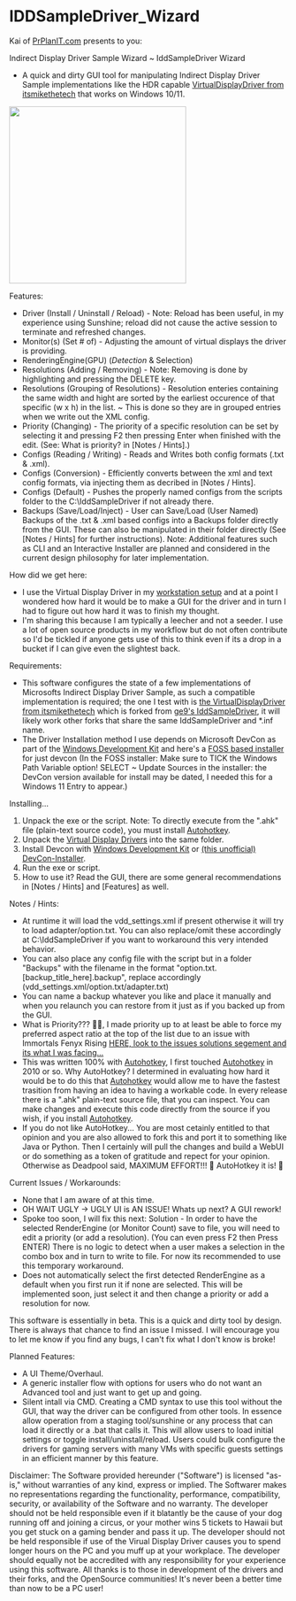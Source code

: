 # IDDSampleDriver_Wizard

Kai of [PrPlanIT.com](https://kb.precisionplanit.com) presents to you:

Indirect Display Driver Sample Wizard ~ IddSampleDriver Wizard
- A quick and dirty GUI tool for manipulating Indirect Display Driver Sample implementations like the HDR capable [VirtualDisplayDriver from itsmikethetech](https://github.com/itsmikethetech/Virtual-Display-Driver) that works on Windows 10/11.


<img src="https://github.com/sofmeright/IDDSampleDriver_Wizard/blob/main/PPIT-IddSample_Wiz-v0.602-SS_GUI_Advanced.png" width="320" />

Features:
- Driver (Install / Uninstall / Reload) - Note: Reload has been useful, in my experience using Sunshine; reload did not cause the active session to terminate and refreshed changes.
- Monitor(s) (Set # of) - Adjusting the amount of virtual displays the driver is providing.
- RenderingEngine(GPU) (*Detection* & Selection)
- Resolutions (Adding / Removing) - Note: Removing is done by highlighting and pressing the DELETE key.
- Resolutions (Grouping of Resolutions) - Resolution enteries containing the same width and hight are sorted by the earliest occurence of that specific (w x h) in the list. ~ This is done so they are in grouped entries when we write out the XML config.
- Priority (Changing) - The priority of a specific resolution can be set by selecting it and pressing F2 then pressing Enter when finished with the edit. (See: What is priority? in [Notes / Hints].)
- Configs (Reading / Writing) - Reads and Writes both config formats (.txt & .xml).
- Configs (Conversion) - Efficiently converts between the xml and text config formats, via injecting them as decribed in [Notes / Hints].
- Configs (Default) - Pushes the properly named configs from the scripts folder to the C:\IddSampleDriver if not already there.
- Backups (Save/Load/Inject) - User can Save/Load (User Named) Backups of the .txt & .xml based configs into a Backups folder directly from the GUI. These can also be manipulated in their folder directly (See [Notes / Hints] for further instructions).
Note: Additional features such as CLI and an Interactive Installer are planned and considered in the current design philosophy for later implementation.

How did we get here:
- I use the Virtual Display Driver in my [workstation setup](http://sh.uni2.cc/28JLJ) and at a point I wondered how hard it would be to make a GUI for the driver and in turn I had to figure out how hard it was to finish my thought.
- I'm sharing this because I am typically a leecher and not a seeder. I use a lot of open source products in my workflow but do not often contribute so I'd be tickled if anyone gets use of this to think even if its a drop in a bucket if I can give even the slightest back.

Requirements:
- This software configures the state of a few implementations of Microsofts Indirect Display Driver Sample, as such a compatible implementation is required; the one I test with is [the VirtualDisplayDriver from itsmikethetech](https://github.com/itsmikethetech/Virtual-Display-Driver) which is forked from [ge9's IddSampleDriver](https://github.com/ge9/IddSampleDriver), it will likely work other forks that share the same IddSampleDriver and *.inf name.
- The Driver Installation method I use depends on Microsoft DevCon as part of the [Windows Development Kit](https://download.microsoft.com/download/2/5/f/25f22c34-1cc4-404c-9f92-2ff26cc4ac91/KIT_BUNDLE_WDK_MEDIACREATION/wdksetup.exe) and here's a [FOSS based installer](https://github.com/Drawbackz/DevCon-Installer/releases/tag/1.3) for just devcon (In the FOSS installer: Make sure to TICK the Windows Path Variable option! SELECT ~ Update Sources in the installer: the DevCon version available for install may be dated, I needed this for a Windows 11 Entry to appear.)

Installing...
1. Unpack the exe or the script. Note: To directly execute from the ".ahk" file (plain-text source code), you must install [Autohotkey](https://www.autohotkey.com).
2. Unpack the [Virtual Display Drivers](https://github.com/itsmikethetech/Virtual-Display-Driver) into the same folder.
3. Install Devcon with [Windows Development Kit](https://download.microsoft.com/download/2/5/f/25f22c34-1cc4-404c-9f92-2ff26cc4ac91/KIT_BUNDLE_WDK_MEDIACREATION/wdksetup.exe) or [(this unofficial) DevCon-Installer](https://github.com/Drawbackz/DevCon-Installer/releases/tag/1.3).
4. Run the exe or script.
5. How to use it? Read the GUI, there are some general recommendations in [Notes / Hints] and [Features] as well.

Notes / Hints:
- At runtime it will load the vdd_settings.xml if present otherwise it will try to load adapter/option.txt. You can also replace/omit these accordingly at C:\IddSampleDriver if you want to workaround this very intended behavior.
- You can also place any config file with the script but in a folder "Backups" with the filename in the format "option.txt.[backup_title_here].backup", replace accordingly (vdd_settings.xml/option.txt/adapter.txt)
- You can name a backup whatever you like and place it manually and when you relaunch you can restore from it just as if you backed up from the GUI.
- What is Priority??? 🤷‍♀️, I made priority up to at least be able to force my preferred aspect ratio at the top of the list due to an issue with Immortals Fenyx Rising [HERE, look to the issues solutions segement and its what I was facing...](http://sh.uni2.cc/28JLJ)
- This was written 100% with [Autohotkey](https://www.autohotkey.com), I first touched [Autohotkey](https://www.autohotkey.com) in 2010 or so. Why AutoHotkey? I determined in evaluating how hard it would be to do this that [Autohotkey](https://www.autohotkey.com) would allow me to have the fastest trasition from having an idea to having a workable code. In every release there is a ".ahk" plain-text source file, that you can inspect. You can make changes and execute this code directly from the source if you wish, if you install [Autohotkey](https://www.autohotkey.com).
- If you do not like AutoHotkey... You are most cetainly entitled to that opinion and you are also allowed to fork this and port it to something like Java or Python. Then I certainly will pull the changes and build a WebUI or do something as a token of gratitude and repect for your opinion. Otherwise as Deadpool said, MAXIMUM EFFORT!!! 🥴 AutoHotkey it is! 🤣

Current Issues / Workarounds:
- None that I am aware of at this time.
- OH WAIT UGLY -> UGLY UI is AN ISSUE! Whats up next? A GUI rework!
- Spoke too soon, I will fix this next: Solution - In order to have the selected RenderEngine (or Monitor Count) save to file, you will need to edit a priority (or add a resolution). (You can even press F2 then Press ENTER) There is no logic to detect when a user makes a selection in the combo box and in turn to write to file. For now its recommended to use this temporary workaround.
- Does not automatically select the first detected RenderEngine as a default when you first run it if none are selected. This will be implemented soon, just select it and then change a priority or add a resolution for now.



This software is essentially in beta. This is a quick and dirty tool by design. There is always that chance to find an issue I missed. I will encourage you to let me know if you find any bugs, I can't fix what I don't know is broke!

Planned Features:
- A UI Theme/Overhaul.
- A generic installer flow with options for users who do not want an Advanced tool and just want to get up and going.
- Silent intall via CMD. Creating a CMD syntax to use this tool without the GUI, that way the driver can be configured from other tools. In essence allow operation from a staging tool/sunshine or any process that can load it directly or a .bat that calls it. This will allow users to load initial settings or toggle install/uninstall/reload. Users could bulk configure the drivers for gaming servers with many VMs with specific guests settings in an efficient manner by this feature.

Disclaimer: The Software provided hereunder ("Software") is licensed "as-is," without warranties of any kind, express or implied. The Softwarer makes no representations regarding the functionality, performance, compatibility, security, or availability of the Software and no warranty. The developer should not be held responsible even if it blatantly be the cause of your dog running off and joining a circus, or your mother wins 5 tickets to Hawaii but you get stuck on a gaming bender and pass it up. The developer should not be held responsible if use of the Virual Display Driver causes you to spend longer hours on the PC and you muff up at your workplace. The developer should equally not be accredited with any responsibility for your experience using this software. All thanks is to those in development of the drivers and their forks, and the OpenSource communities! It's never been a better time than now to be a PC user!
